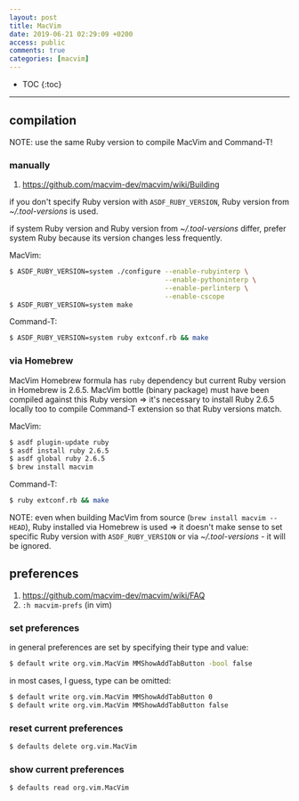```yaml
---
layout: post
title: MacVim
date: 2019-06-21 02:29:09 +0200
access: public
comments: true
categories: [macvim]
---
```


<!-- @format -->

<!-- more -->

* TOC
{:toc}
<hr>

## compilation

NOTE: use the same Ruby version to compile MacVim and Command-T!

### manually

1. <https://github.com/macvim-dev/macvim/wiki/Building>

if you don't specify Ruby version with `ASDF_RUBY_VERSION`, Ruby version from
_~/.tool-versions_ is used.

if system Ruby version and Ruby version from _~/.tool-versions_ differ, prefer
system Ruby because its version changes less frequently.

MacVim:

```sh
$ ASDF_RUBY_VERSION=system ./configure --enable-rubyinterp \
                                       --enable-pythoninterp \
                                       --enable-perlinterp \
                                       --enable-cscope
$ ASDF_RUBY_VERSION=system make
```

Command-T:

```sh
$ ASDF_RUBY_VERSION=system ruby extconf.rb && make
```

### via Homebrew

MacVim Homebrew formula has `ruby` dependency but current Ruby version in
Homebrew is 2.6.5. MacVim bottle (binary package) must have been compiled
against this Ruby version => it's necessary to install Ruby 2.6.5 locally
too to compile Command-T extension so that Ruby versions match.

MacVim:

```sh
$ asdf plugin-update ruby
$ asdf install ruby 2.6.5
$ asdf global ruby 2.6.5
$ brew install macvim
```

Command-T:

```sh
$ ruby extconf.rb && make
```

NOTE: even when building MacVim from source (`brew install macvim --HEAD`),
Ruby installed via Homebrew is used => it doesn't make sense to set specific
Ruby version with `ASDF_RUBY_VERSION` or via _~/.tool-versions_ - it will be
ignored.

## preferences

1. <https://github.com/macvim-dev/macvim/wiki/FAQ>
2. `:h macvim-prefs` (in vim)

### set preferences

in general preferences are set by specifying their type and value:

```sh
$ default write org.vim.MacVim MMShowAddTabButton -bool false
```

in most cases, I guess, type can be omitted:

```sh
$ default write org.vim.MacVim MMShowAddTabButton 0
$ default write org.vim.MacVim MMShowAddTabButton false
```

### reset current preferences

```sh
$ defaults delete org.vim.MacVim
```

### show current preferences

```sh
$ defaults read org.vim.MacVim
```

